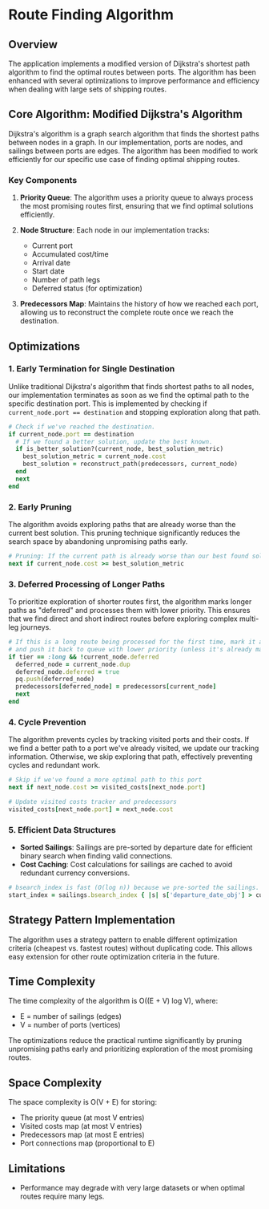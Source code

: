 # Route Finding Algorithm

## Overview

The application implements a modified version of Dijkstra's shortest path algorithm to find the optimal routes between ports. The algorithm has been enhanced with several optimizations to improve performance and efficiency when dealing with large sets of shipping routes.

## Core Algorithm: Modified Dijkstra's Algorithm

Dijkstra's algorithm is a graph search algorithm that finds the shortest paths between nodes in a graph. In our implementation, ports are nodes, and sailings between ports are edges. The algorithm has been modified to work efficiently for our specific use case of finding optimal shipping routes.

### Key Components

1. **Priority Queue**: The algorithm uses a priority queue to always process the most promising routes first, ensuring that we find optimal solutions efficiently.

2. **Node Structure**: Each node in our implementation tracks:
   - Current port
   - Accumulated cost/time
   - Arrival date
   - Start date
   - Number of path legs
   - Deferred status (for optimization)

3. **Predecessors Map**: Maintains the history of how we reached each port, allowing us to reconstruct the complete route once we reach the destination.

## Optimizations

### 1. Early Termination for Single Destination

Unlike traditional Dijkstra's algorithm that finds shortest paths to all nodes, our implementation terminates as soon as we find the optimal path to the specific destination port. This is implemented by checking if `current_node.port == destination` and stopping exploration along that path.

```ruby
# Check if we've reached the destination.
if current_node.port == destination
  # If we found a better solution, update the best known.
  if is_better_solution?(current_node, best_solution_metric)
    best_solution_metric = current_node.cost
    best_solution = reconstruct_path(predecessors, current_node)
  end
  next
end
```

### 2. Early Pruning

The algorithm avoids exploring paths that are already worse than the current best solution. This pruning technique significantly reduces the search space by abandoning unpromising paths early.

```ruby
# Pruning: If the current path is already worse than our best found solution, skip.
next if current_node.cost >= best_solution_metric
```

### 3. Deferred Processing of Longer Paths

To prioritize exploration of shorter routes first, the algorithm marks longer paths as "deferred" and processes them with lower priority. This ensures that we find direct and short indirect routes before exploring complex multi-leg journeys.

```ruby
# If this is a long route being processed for the first time, mark it as deferred
# and push it back to queue with lower priority (unless it's already marked as deferred)
if tier == :long && !current_node.deferred
  deferred_node = current_node.dup
  deferred_node.deferred = true
  pq.push(deferred_node)
  predecessors[deferred_node] = predecessors[current_node]
  next
end
```

### 4. Cycle Prevention

The algorithm prevents cycles by tracking visited ports and their costs. If we find a better path to a port we've already visited, we update our tracking information. Otherwise, we skip exploring that path, effectively preventing cycles and redundant work.

```ruby
# Skip if we've found a more optimal path to this port
next if next_node.cost >= visited_costs[next_node.port]

# Update visited costs tracker and predecessors
visited_costs[next_node.port] = next_node.cost
```

### 5. Efficient Data Structures

- **Sorted Sailings**: Sailings are pre-sorted by departure date for efficient binary search when finding valid connections.
- **Cost Caching**: Cost calculations for sailings are cached to avoid redundant currency conversions.

```ruby
# bsearch_index is fast (O(log n)) because we pre-sorted the sailings.
start_index = sailings.bsearch_index { |s| s['departure_date_obj'] > current_node.arrival_date }
```

## Strategy Pattern Implementation

The algorithm uses a strategy pattern to enable different optimization criteria (cheapest vs. fastest routes) without duplicating code. This allows easy extension for other route optimization criteria in the future.

## Time Complexity

The time complexity of the algorithm is O((E + V) log V), where:
- E = number of sailings (edges)
- V = number of ports (vertices)

The optimizations reduce the practical runtime significantly by pruning unpromising paths early and prioritizing exploration of the most promising routes.

## Space Complexity

The space complexity is O(V + E) for storing:
- The priority queue (at most V entries)
- Visited costs map (at most V entries)
- Predecessors map (at most E entries)
- Port connections map (proportional to E)

## Limitations

- Performance may degrade with very large datasets or when optimal routes require many legs.

